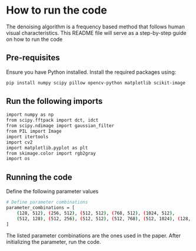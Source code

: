 # How to run the code
The denoising algorithm is a frequency based method that follows human visual characteristics. This README file will serve as a step-by-step guide on how to run the code 
## Pre-requisites
Ensure you have Python installed. Install the required packages using:

```sh
pip install numpy scipy pillow opencv-python matplotlib scikit-image

```
## Run the following imports

``` sh
import numpy as np
from scipy.fftpack import dct, idct
from scipy.ndimage import gaussian_filter
from PIL import Image
import itertools
import cv2
import matplotlib.pyplot as plt
from skimage.color import rgb2gray
import os
```
## Running the code
Define the following parameter values 
``` sh
# Define parameter combinations
parameter_combinations = [
    (128, 512), (256, 512), (512, 512), (768, 512), (1024, 512), 
    (512, 128), (512, 256), (512, 512), (512, 768), (512, 1024), (128, 1024), (256, 1024)
]
```
The listed parameter combinations are the ones used in the paper. After initializing the parameter, run the code.
